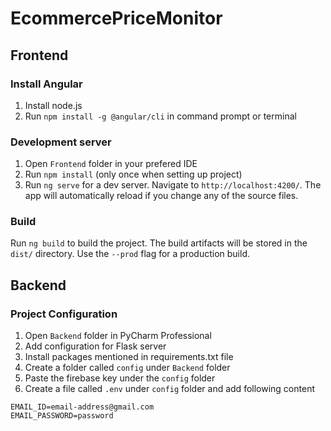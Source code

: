 # EcommercePriceMonitor

## Frontend

### Install Angular

1. Install node.js
2. Run `npm install -g @angular/cli` in command prompt or terminal

### Development server

1. Open `Frontend` folder in your prefered IDE
2. Run `npm install` (only once when setting up project)
3. Run `ng serve` for a dev server. Navigate to `http://localhost:4200/`. The app will automatically reload if you change any of the source files.

### Build

Run `ng build` to build the project. The build artifacts will be stored in the `dist/` directory. Use the `--prod` flag for a production build.

## Backend

### Project Configuration

1. Open `Backend` folder in PyCharm Professional
2. Add configuration for Flask server
3. Install packages mentioned in requirements.txt file
4. Create a folder called `config` under `Backend` folder
5. Paste the firebase key under the `config` folder
6. Create a file called `.env` under `config` folder and add following content
```
EMAIL_ID=email-address@gmail.com
EMAIL_PASSWORD=password
```
